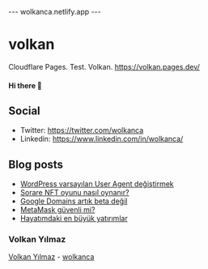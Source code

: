 ---  wolkanca.netlify.app ---
# volkan
Cloudflare Pages. Test. Volkan. https://volkan.pages.dev/

#### Hi there 👋

## Social
- Twitter: https://twitter.com/wolkanca
- Linkedin: https://www.linkedin.com/in/wolkanca/


## Blog posts
<!-- BLOG-POST-LIST:START -->
- [WordPress varsayılan User Agent değiştirmek](https://wolkanca.com/wordpress-varsayilan-user-agent-degistirmek/)
- [Sorare NFT oyunu nasıl oynanır?](https://wolkanca.com/sorare-nft-oyunu-nasil-oynanir/)
- [Google Domains artık beta değil](https://wolkanca.com/google-domains-artik-beta-degil/)
- [MetaMask güvenli mi?](https://wolkanca.com/metamask-guvenli-mi/)
- [Hayatımdaki en büyük yatırımlar](https://wolkanca.com/hayatimdaki-en-buyuk-yatirimlar/)
<!-- BLOG-POST-LIST:END -->


### Volkan Yılmaz

[Volkan Yılmaz](https://volkanyilmaz.com.tr/) - [wolkanca](https://wolkanca.com/)

